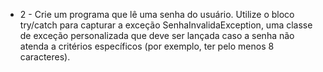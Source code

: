 - 2 - Crie um programa que lê uma senha do usuário. Utilize o bloco try/catch
para capturar a exceção SenhaInvalidaException, uma classe de exceção
personalizada que deve ser lançada caso a senha não atenda a critérios
específicos (por exemplo, ter pelo menos 8 caracteres).
